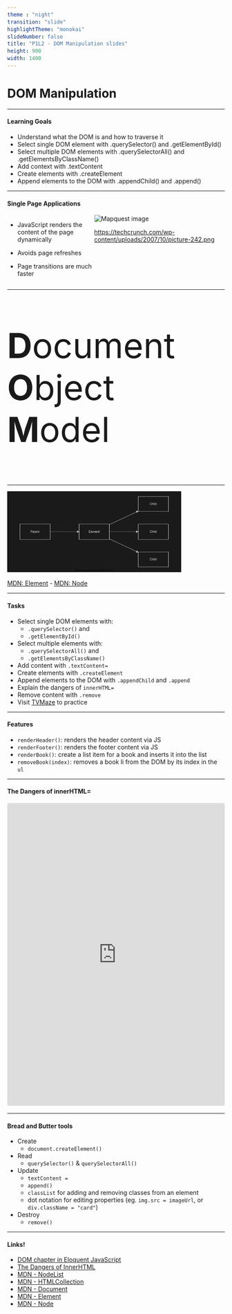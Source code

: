 ```yaml
---
theme : "night"
transition: "slide"
highlightTheme: "monokai"
slideNumber: false
title: "P1L2 - DOM Manipulation slides"
height: 900
width: 1400
---
```


# DOM Manipulation

---

#### Learning Goals

- Understand what the DOM is and how to traverse it
- Select single DOM element with .querySelector() and .getElementById()
- Select multiple DOM elements with .querySelectorAll() and .getElementsByClassName()
- Add context with .textContent
- Create elements with .createElement
- Append elements to the DOM with .appendChild() and .append()

---

#### Single Page Applications

<div style="display: flex; flex-direction: row">
  <div style="width: 40%">
    
- JavaScript renders the content of the page dynamically
- Avoids page refreshes
- Page transitions are much faster

    
  </div>
  <div style="width: 60%">

<img src="https://res.cloudinary.com/dlzuobe8h/image/upload/v1665592555/uNQIVeUCgFrlo5i0bxmt398FK5c0MXq6FN8v-4TT6C-06WuV5_K3rNMdvkw8mxvDe5bC83bqQz8F0ljo9UzDyuuGFbl7ikDNtUIDNUTeuLBGzQjNizoypOGYy99DX86mhD2TJX7Kb06dLcA66xkqG0WkqOTIWVw37J9dke9zvGES2RNZFcP7zouru-k0_nw_m5insy.png" alt="Mapquest image" style="width: 100%" />

https://techcrunch.com/wp-content/uploads/2007/10/picture-242.png

  </div>
</div>


---

<p style="font-size: 5rem">
<b>D</b>ocument <br/>
<b>O</b>bject <br/>
<b>M</b>odel

</p>

---

<img src="./dom-is-a-tree.drawio.svg" alt="The DOM as a Tree" style="width: 80%" />

[MDN: Element](https://developer.mozilla.org/en-US/docs/Web/API/Element) - [MDN: Node](https://developer.mozilla.org/en-US/docs/Web/API/Node)

---

#### Tasks

-  Select single DOM elements with:
    - `.querySelector()` and 
    - `.getElementById()`
-  Select multiple elements with:
    - `.querySelectorAll()` and 
    - `.getElementsByClassName()`
- Add content with `.textContent=`
- Create elements with `.createElement`
- Append elements to the DOM with `.appendChild` and `.append`
- Explain the dangers of `innerHTML=`
- Remove content with `.remove`
- Visit <a href="https://www.tvmaze.com/" rel="noopener noreferrer" target="_blank">TVMaze</a> to practice


---

#### Features

- `renderHeader()`: renders the header content via JS
- `renderFooter()`: renders the footer content via JS
- `renderBook()`: create a list item for a book and inserts it into the list
- `removeBook(index)`: removes a book li from the DOM by its index in the `ul`


---

#### The Dangers of innerHTML=

<iframe src="https://codesandbox.io/embed/dark-silence-5rbq0x?fontsize=14&hidenavigation=1&theme=dark"
  style="width:100%; height:700px; border:0; border-radius: 4px; overflow:hidden;"
  title="dark-silence-5rbq0x"
  allow="accelerometer; ambient-light-sensor; camera; encrypted-media; geolocation; gyroscope; hid; microphone; midi; payment; usb; vr; xr-spatial-tracking"
  sandbox="allow-forms allow-modals allow-popups allow-presentation allow-same-origin allow-scripts"
></iframe>

---

#### Bread and Butter tools
- Create
  - `document.createElement()`
- Read
  - `querySelector()` & `querySelectorAll()`
- Update 
  - `textContent =`
  - `append()`
  - `classList` for adding and removing classes from an element
  - dot notation for editing properties (eg. `img.src = imageUrl`, or `div.className = "card"`)
- Destroy 
  - `remove()`

---


#### Links!

- [DOM chapter in Eloquent JavaScript](https://eloquentjavascript.net/14_dom.html)
- [The Dangers of InnerHTML](https://betterprogramming.pub/dom-manipulation-the-dangers-of-innerhtml-602f4119d905)
- [MDN - NodeList](https://developer.mozilla.org/en-US/docs/Web/API/NodeList)
- [MDN - HTMLCollection](https://developer.mozilla.org/en-US/docs/Web/API/HTMLCollection)
- [MDN - Document](https://developer.mozilla.org/en-US/docs/Web/API/Document)
- [MDN - Element](https://developer.mozilla.org/en-US/docs/Web/API/Element)
- [MDN - Node](https://developer.mozilla.org/en-US/docs/Web/API/Node)